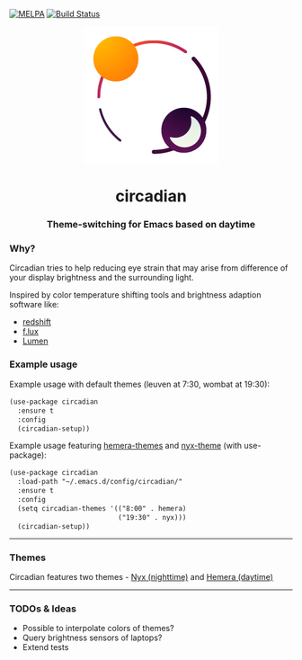 [![MELPA](https://melpa.org/packages/circadian-badge.svg)](https://melpa.org/#/circadian) [![Build Status](https://travis-ci.org/guidoschmidt/circadian.el.svg?branch=master)](https://travis-ci.org/guidoschmidt/circadian.el)

<p align="center">
<img src="logo.png" alt="Logo"/>

<h1 align="center">circadian</h1>
<h3 align="center">Theme-switching for Emacs based on daytime</h3>
</p>

### Why?
Circadian tries to help reducing eye strain that may arise
from difference of your display brightness and the
surrounding light.

Inspired by color temperature shifting tools and brightness
adaption software like:
- [redshift](https://wiki.archlinux.org/index.php/Redshift)
- [f.lux](https://justgetflux.com/news/pages/mac/)
- [Lumen](https://github.com/anishathalye/lumen)

### Example usage
Example usage with default themes (leuven at 7:30, wombat at 19:30):
```elisp
(use-package circadian
  :ensure t
  :config
  (circadian-setup))
```

Example usage featuring [hemera-themes](https://github.com/GuidoSchmidt/emacs-hemera-theme)
and [nyx-theme](https://github.com/GuidoSchmidt/emacs-nyx-theme) (with use-package):

```elisp
(use-package circadian
  :load-path "~/.emacs.d/config/circadian/"
  :ensure t
  :config
  (setq circadian-themes '(("8:00" . hemera)
                           ("19:30" . nyx)))
  (circadian-setup))
```

---

### Themes
Circadian features two themes - [Nyx (nighttime)](https://github.com/GuidoSchmidt/emacs-nyx-theme)
and [Hemera (daytime)](https://github.com/GuidoSchmidt/emacs-hemera-theme)

---

### TODOs & Ideas
- Possible to interpolate colors of themes?
- Query brightness sensors of laptops?
- Extend tests
